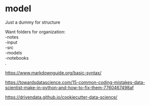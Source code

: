 # model
Just a dummy for structure

Want folders for organization:  
  -notes  
  -input  
  -src  
  -models  
  -notebooks  
 .  
   
   https://www.markdownguide.org/basic-syntax/


https://towardsdatascience.com/15-common-coding-mistakes-data-scientist-make-in-python-and-how-to-fix-them-7760467498af

https://drivendata.github.io/cookiecutter-data-science/
